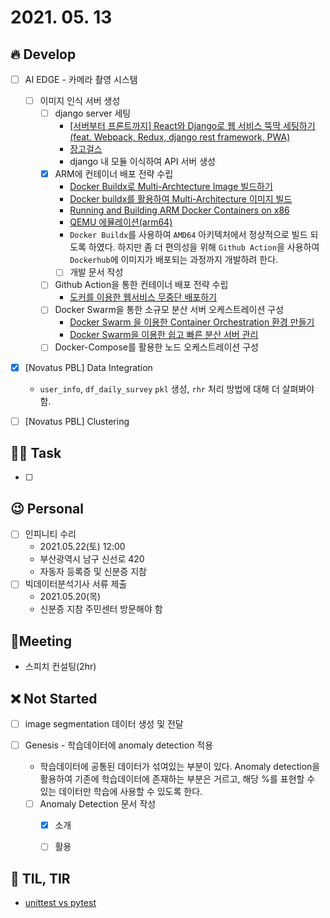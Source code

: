 # 2021. 05. 13

## 🔥 Develop

- [ ] AI EDGE - 카메라 촬영 시스템

  - [ ] 이미지 인식 서버 생성
    - [ ] django server 세팅
      * [[서버부터 프론트까지] React와 Django로 웹 서비스 뚝딱 세팅하기 (feat. Webpack, Redux, django rest framework, PWA)](http://milooy.github.io/TIL/Django/react-with-django-rest-framework.html#%E1%84%86%E1%85%A9%E1%86%A8%E1%84%91%E1%85%AD)
      * [장고걸스](https://tutorial.djangogirls.org/ko/django_installation/)
      * django 내 모듈 이식하여 API 서버 생성
    - [x] ARM에 컨테이너 배포 전략 수립
      * [Docker Buildx로 Multi-Archtecture Image 빌드하기](https://meetup.toast.com/posts/255)
      * [Docker buildx를 활용하여 Multi-Architecture 이미지 빌드](https://judo0179.tistory.com/99)
      * [Running and Building ARM Docker Containers on x86](https://www.stereolabs.com/docs/docker/building-arm-container-on-x86/)
      * [QEMU 에뮬레이션(arm64)](http://jake.dothome.co.kr/qemu/)
      * `Docker Buildx`를 사용하여 `AMD64` 아키텍처에서 정상적으로 빌드 되도록 하였다. 하지만 좀 더 편의성을 위해 `Github Action`을 사용하여 `Dockerhub`에 이미지가 배포되는 과정까지 개발하려 한다.
      * [ ] 개발 문서 작성
    - [ ] Github Action을 통한 컨테이너 배포 전략 수립
      * [도커를 이용한 웹서비스 무중단 배포하기](https://subicura.com/2016/06/07/zero-downtime-docker-deployment.html)
    - [ ] Docker Swarm을 통한 소규모 분산 서버 오케스트레이션 구성
      * [Docker Swarm 을 이용한 Container Orchestration 환경 만들기](https://tech.osci.kr/2019/02/13/59736201/)
      * [Docker Swarm을 이용한 쉽고 빠른 분산 서버 관리](https://subicura.com/2017/02/25/container-orchestration-with-docker-swarm.html)
    - [ ] Docker-Compose를 활용한 노드 오케스트레이션 구성

- [x] [Novatus PBL] Data Integration
  * `user_info`, `df_daily_survey` `pkl` 생성, `rhr` 처리 방법에 대해 더 살펴봐야 함.
- [ ] [Novatus PBL] Clustering



##  🏳‍🌈 Task

- [ ] 



## 😉 Personal

- [ ] 인피니티 수리
  * 2021.05.22(토) 12:00
  * 부산광역시 남구 신선로 420
  * 자동자 등록증 및 신분증 지참
- [ ] 빅데이터분석기사 서류 제출
  * 2021.05.20(목)
  * 신분증 지참 주민센터 방문해야 함



## :dizzy: ​Meeting

* 스피치 컨설팅(2hr)



## ❌ Not Started


- [ ] image segmentation 데이터 생성 및 전달
- [ ] Genesis - 학습데이터에 anomaly detection 적용

  * 학습데이터에 공통된 데이터가 섞여있는 부분이 있다. Anomaly detection을 활용하여 기존에 학습데이터에 존재하는 부분은 거르고, 해당 %를 표현할 수 있는 데이터만 학습에 사용할 수 있도록 한다.
  - [ ] Anomaly Detection 문서 작성
    - [x] 소개
    - [ ] 활용
  



## 📸 TIL, TIR

* [unittest vs pytest](https://www.bangseongbeom.com/unittest-vs-pytest.html)